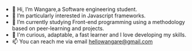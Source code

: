 - 👋 Hi, I’m Wangare,a Software engineering student.
- 👀 I’m  particularly interested in Javascript frameworks.
- 🌱 I’m currently studying Front-end programming  using a methodology based on peer-learning and projects.
- 💞️ I'm curious, adaptable, a fast learner and I love developing my skills.
- 📫 You can reach me via email hellowangare@gmail.com 
<!---
--->
